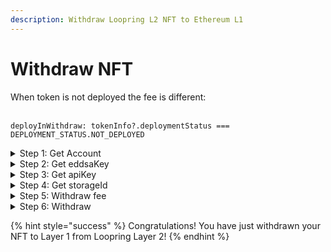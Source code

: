 ```yaml
---
description: Withdraw Loopring L2 NFT to Ethereum L1
---
```


# Withdraw NFT

When token is not deployed the fee is different:

\
`deployInWithdraw: tokenInfo?.deploymentStatus === DEPLOYMENT_STATUS.NOT_DEPLOYED`



<details>

<summary>Step 1: Get Account</summary>

Prepare Layer 2 account. Retrieve account information.

{% code overflow="wrap" lineNumbers="true" %}
```ts
const {accInfo} = await LoopringAPI.exchangeAPI.getAccount({
  owner: LOOPRING_EXPORTED_ACCOUNT.address,
});
console.log("accInfo:", accInfo);
```
{% endcode %}

</details>

<details>

<summary>Step 2: Get eddsaKey</summary>

Generate EdDSA key.

{% code overflow="wrap" lineNumbers="true" %}
```ts
const eddsaKey = await signatureKeyPairMock(accInfo);
console.log("eddsaKey:", eddsaKey.sk);
```
{% endcode %}

</details>

<details>

<summary>Step 3: Get apiKey</summary>

Retrieve the account's API key.

{% code overflow="wrap" lineNumbers="true" %}
```ts
const {apiKey} = await LoopringAPI.userAPI.getUserApiKey(
  {
    accountId: accInfo.accountId,
  },
  eddsaKey.sk
);
console.log("apiKey:", apiKey);
```
{% endcode %}

</details>

<details>

<summary>Step 4: Get storageId</summary>

Get NFT tokenId storageId

{% code overflow="wrap" lineNumbers="true" %}
```ts
const storageId = await LoopringAPI.userAPI.getNextStorageId(
  {
    accountId: accInfo.accountId,
    sellTokenId: LOOPRING_EXPORTED_ACCOUNT.nftTokenId,
  },
  apiKey
);
console.log("storageId:", storageId);

//Step 5. getUserNFTBalances
const {userNFTBalances} = await LoopringAPI.userAPI.getUserNFTBalances(
  {accountId: LOOPRING_EXPORTED_ACCOUNT.accountId},
  apiKey
);
const tokenInfo = userNFTBalances.find(
  (item) =>
    item.tokenAddress?.toLowerCase() ===
    LOOPRING_EXPORTED_ACCOUNT.nftTokenAddress.toLowerCase() &&
    item.nftId &&
    web3.utils.hexToNumberString(item.nftId) ===
    LOOPRING_EXPORTED_ACCOUNT.nftTokenId.toString()
);
```
{% endcode %}

</details>

<details>

<summary>Step 5: Withdraw fee</summary>

Get withdrawal fee.&#x20;

If the `tokenAddress` hasn't been deployed, `deployInWithdraw` set to true will retrieve the deployment fee plus withdrawal fee.&#x20;

If the `tokenAddress` is deployed, `deployInWithdraw` set to true will return withdrawal fee.

{% code overflow="wrap" lineNumbers="true" %}
```ts
const fee = await LoopringAPI.userAPI.getNFTOffchainFeeAmt(
  {
    accountId: accInfo.accountId,
    requestType: sdk.OffchainNFTFeeReqType.NFT_WITHDRAWAL,
    tokenAddress: LOOPRING_EXPORTED_ACCOUNT.nftTokenAddress,
    deployInWithdraw:
      tokenInfo?.deploymentStatus === DEPLOYMENT_STATUS.NOT_DEPLOYED, // when token is not deploy the fee is diff
  },
  apiKey
);
console.log("fee:", fee);
```
{% endcode %}

</details>

<details>

<summary>Step 6: Withdraw</summary>

{% code overflow="wrap" lineNumbers="true" %}
```ts
const response = await LoopringAPI.userAPI.submitNFTWithdraw({
  request: {
    exchange: LOOPRING_EXPORTED_ACCOUNT.exchangeAddress,
    accountId: LOOPRING_EXPORTED_ACCOUNT.accountId,
    counterFactualInfo: undefined,
    hashApproved: "",
    maxFee: {
      tokenId: TOKEN_INFO.tokenMap["LRC"].tokenId,
      amount: fee.fees["LRC"].fee ?? "9400000000000000000",
    },
    minGas: 0,
    owner: LOOPRING_EXPORTED_ACCOUNT.address,
    to: LOOPRING_EXPORTED_ACCOUNT.address,
    storageId: 0,
    token: {
      tokenId: LOOPRING_EXPORTED_ACCOUNT.nftTokenId,
      nftData: LOOPRING_EXPORTED_ACCOUNT.nftData,
      amount: "1",
    },
    validUntil: 0,
  },
  web3,
  chainId: sdk.ChainId.GOERLI,
  walletType: sdk.ConnectorNames.MetaMask,
  eddsaKey: eddsaKey.sk,
  apiKey,
});
console.log("response:", response);
```
{% endcode %}

</details>

{% hint style="success" %}
Congratulations! You have just withdrawn your NFT to Layer 1 from Loopring Layer 2!
{% endhint %}
